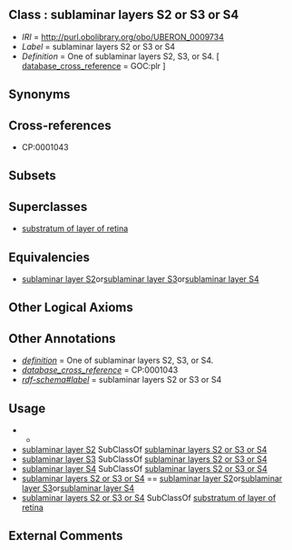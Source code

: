
## Class : sublaminar layers S2 or S3 or S4

 * *IRI* = http://purl.obolibrary.org/obo/UBERON_0009734
 * *Label* = sublaminar layers S2 or S3 or S4
 * *Definition* = One of sublaminar layers S2, S3, or S4. [ [database_cross_reference](../../ef/oboInOwl#hasDbXref.md) = GOC:plr ]

## Synonyms


## Cross-references

 * CP:0001043

## Subsets


## Superclasses

 * [substratum of layer of retina](../../UBERON/21/UBERON_0008921.md)

## Equivalencies

 * [sublaminar layer S2](../../UBERON/23/UBERON_0008923.md)or[sublaminar layer S3](../../UBERON/24/UBERON_0008924.md)or[sublaminar layer S4](../../UBERON/25/UBERON_0008925.md)

## Other Logical Axioms


## Other Annotations

 * *[definition](../../IAO/15/IAO_0000115.md)* = One of sublaminar layers S2, S3, or S4.
 * *[database_cross_reference](../../ef/oboInOwl#hasDbXref.md)* = CP:0001043
 * *[rdf-schema#label](../../el/rdf-schema#label.md)* = sublaminar layers S2 or S3 or S4

## Usage

 * -
 * [sublaminar layer S2](../../UBERON/23/UBERON_0008923.md) SubClassOf [sublaminar layers S2 or S3 or S4](../../UBERON/34/UBERON_0009734.md)
 * [sublaminar layer S3](../../UBERON/24/UBERON_0008924.md) SubClassOf [sublaminar layers S2 or S3 or S4](../../UBERON/34/UBERON_0009734.md)
 * [sublaminar layer S4](../../UBERON/25/UBERON_0008925.md) SubClassOf [sublaminar layers S2 or S3 or S4](../../UBERON/34/UBERON_0009734.md)
 * [sublaminar layers S2 or S3 or S4](../../UBERON/34/UBERON_0009734.md) == [sublaminar layer S2](../../UBERON/23/UBERON_0008923.md)or[sublaminar layer S3](../../UBERON/24/UBERON_0008924.md)or[sublaminar layer S4](../../UBERON/25/UBERON_0008925.md)
 * [sublaminar layers S2 or S3 or S4](../../UBERON/34/UBERON_0009734.md) SubClassOf [substratum of layer of retina](../../UBERON/21/UBERON_0008921.md)

## External Comments

